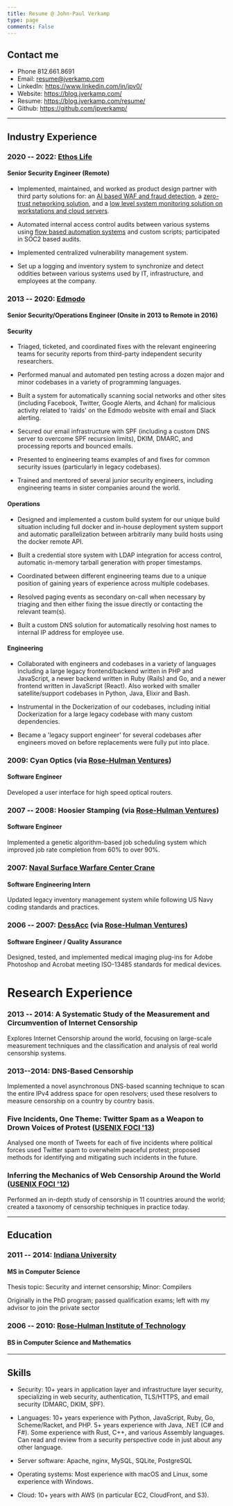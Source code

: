 ```yaml
---
title: Resume @ John-Paul Verkamp
type: page
comments: False
---
```

## Contact me

* Phone 812.661.8691
* Email: resume@jverkamp.com
* LinkedIn: https://www.linkedin.com/in/jpv0/
* Website: https://blog.jverkamp.com/
* Resume: https://blog.jverkamp.com/resume/
* Github: https://github.com/jpverkamp/


---

## Industry Experience

### 2020 -- 2022: [Ethos Life](https://www.ethoslife.com/)

#### Senior Security Engineer (Remote)

* Implemented, maintained, and worked as product design partner with third party solutions for: an [AI based WAF and fraud detection](https://www.traceable.ai/), a [zero-trust networking solution](https://www.banyansecurity.io/), and a [low level system monitoring solution on workstations and cloud servers](https://www.uptycs.com/). 

* Automated internal access control audits between various systems using [flow based automation systems](https://www.tines.com/) and custom scripts; participated in SOC2 based audits.

* Implemented centralized vulnerability management system. 

* Set up a logging and inventory system to synchronize and detect oddities between various systems used by IT, infrastructure, and employees at the company. 

### 2013 -- 2020: [Edmodo](https://edmodo.com/)

#### Senior Security/Operations Engineer (Onsite in 2013 to Remote in 2016)

#### Security

* Triaged, ticketed, and coordinated fixes with the relevant engineering teams for security reports from third-party independent security researchers. 

* Performed manual and automated pen testing across a dozen major and minor codebases in a variety of programming languages. 

* Built a system for automatically scanning social networks and other sites (including Facebook, Twitter, Google Alerts, and 4chan) for malicious activity related to 'raids' on the Edmodo website with email and Slack alerting.

* Secured our email infrastructure with SPF (including a custom DNS server to overcome SPF recursion limits), DKIM, DMARC, and processing reports and bounced emails. 

* Presented to engineering teams examples of and fixes for common security issues (particularly in legacy codebases).

* Trained and mentored of several junior security engineers, including engineering teams in sister companies around the world. 

#### Operations

* Designed and implemented a custom build system for our unique build situation including full docker and in-house deployment system support and automatic parallelization between arbitrarily many build hosts using the docker remote API. 

* Built a credential store system with LDAP integration for access control, automatic in-memory tarball generation with proper timestamps.

* Coordinated between different engineering teams due to a unique position of gaining years of experience across multiple codebases. 

* Resolved paging events as secondary on-call when necessary by triaging and then either fixing the issue directly or contacting the relevant team(s).

* Built a custom DNS solution for automatically resolving host names to internal IP address for employee use. 

#### Engineering

* Collaborated with engineers and codebases in a variety of languages including a large legacy frontend/backend written in PHP and JavaScript, a newer backend written in  Ruby (Rails) and Go, and a newer frontend written in JavaScript (React). Also worked with smaller satellite/support codebases in Python, Java, Elixir and Bash. 

* Instrumental in the Dockerization of our codebases, including initial Dockerization for a large legacy codebase with many custom dependencies. 

* Became a 'legacy support engineer' for several codebases after engineers moved on before replacements were fully put into place. 

### 2009: Cyan Optics (via [Rose-Hulman Ventures](https://www.rhventures.org/))

#### Software Engineer

Developed a user interface for high speed optical routers.

### 2007 -- 2008: Hoosier Stamping (via [Rose-Hulman Ventures](https://www.rhventures.org/))

#### Software Engineer

Implemented a genetic algorithm-based job scheduling system which improved job rate completion from 60% to over 90%.

### 2007: [Naval Surface Warfare Center Crane](https://www.navsea.navy.mil/Home/Warfare-Centers/NSWC-Crane/)

#### Software Engineering Intern

Updated legacy inventory management system while following US Navy coding standards and practices.

### 2006 -- 2007: [DessAcc](https://www.desacc.com/) (via [Rose-Hulman Ventures](https://www.rhventures.org/))

#### Software Engineer / Quality Assurance

Designed, tested, and implemented medical imaging plug-ins for Adobe Photoshop and Acrobat meeting ISO-13485 standards for medical devices.


# Research Experience

### 2013 -- 2014:  A Systematic Study of the Measurement and Circumvention of Internet Censorship

Explores Internet Censorship around the world, focusing on large-scale measurement techniques and the classification and analysis of real world censorship systems.

### 2013--2014: DNS-Based Censorship

Implemented a novel asynchronous DNS-based scanning technique to scan the entire IPv4 address space for open resolvers; used these resolvers to measure censorship on a country by country basis.

### Five Incidents, One Theme: Twitter Spam as a Weapon to Drown Voices of Protest ([USENIX FOCI '13](https://www.usenix.org/conference/foci13))

Analysed one month of Tweets for each of five incidents where political forces used Twitter spam to overwhelm peaceful protest; proposed methods for identifying and mitigating such incidents in the future.

### Inferring the Mechanics of Web Censorship Around the World ([USENIX FOCI '12](https://www.usenix.org/conference/foci12))

Performed an in-depth study of censorship in 11 countries around the world; created a taxonomy of censorship techniques in practice today.

---
## Education

### 2011 -- 2014: [Indiana University](https://cs.indiana.edu/)

#### MS in Computer Science

Thesis topic: Security and internet censorship; Minor: Compilers

Originally in the PhD program; passed qualification exams; left with my advisor to join the private sector

### 2006 -- 2010: [Rose-Hulman Institute of Technology](https://www.rose-hulman.edu/)

#### BS in Computer Science and Mathematics

---

## Skills

* Security: 10+ years in application layer and infrastructure layer security, specializing in web security, authentication, TLS/HTTPS, and email security (DMARC, DKIM, SPF).

* Languages: 10+ years experience with Python, JavaScript, Ruby, Go, Scheme/Racket, and PHP. 5+ years experience with Java, .NET (C# and F#). Some experience with Rust, C++, and various Assembly languages. Can read and review from a security perspective code in just about any other language. 

* Server software: Apache, nginx, MySQL, SQLite, PostgreSQL
  
* Operating systems: Most experience with macOS and Linux, some experience with Windows.

* Cloud: 10+ years with AWS (in particular EC2, CloudFront, and S3). 